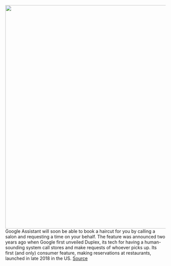 <img src='https://cdn.vox-cdn.com/thumbor/Oz5CkbfAo53EIkFmXL4PU9UlAaw=/0x0:2040x1360/1200x800/filters:focal(857x517:1183x843)/cdn.vox-cdn.com/uploads/chorus_image/image/67625183/acastro_191014_1777_google_pixel_0006.0.0.jpg' width='700px' /><br/>
Google Assistant will soon be able to book a haircut for you by calling a salon and requesting a time on your behalf. The feature was announced two years ago when Google first unveiled Duplex, its tech for having a human-sounding system call stores and make requests of whoever picks up. Its first (and only) consumer feature, making reservations at restaurants, launched in late 2018 in the US.
<a href='https://www.theverge.com/2020/10/13/21514427/google-duplex-haircut-booking-feature-rolling-out-robot-natural-voice'> Source <a/>